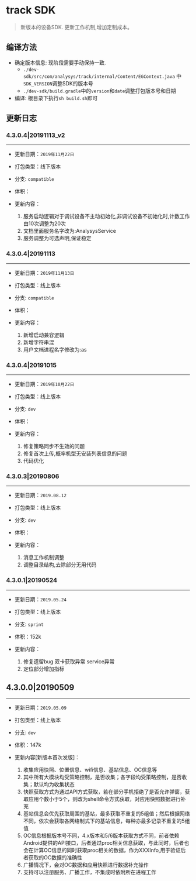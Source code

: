 # track SDK

> 新版本的设备SDK. 更新工作机制,增加定制成本。

## 编译方法

* 确定版本信息: 现阶段需要手动保持一致.
    * `./dev-sdk/src/com/analysys/track/internal/Content/EGContext.java` 中`SDK_VERSION`调整SDK的版本号
    * `./dev-sdk/build.gradle`中的`version`和`date`调整打包版本号和日期
* 编译: 根目录下执行`sh build.sh`即可


## 更新日志


### 4.3.0.4|20191113_v2
---------

* 更新日期：`2019年11月22日`
* 打包类型：线下版本
* 分支: `compatible`
* 体积：
* 更新内容：

  1. 服务启动逻辑对于调试设备不主动初始化,非调试设备不初始化时,计数工作由10次调整为20次
  2. 文档里面服务名字改为:AnalysysService
  3. 服务调整为可选声明,保证稳定

### 4.3.0.4|20191113
---------

* 更新日期：`2019年11月13日`
* 打包类型：线上版本
* 分支: `compatible`
* 体积：
* 更新内容：

    1. 新增启动兼容逻辑
    2. 新增字符串混
    3. 用户文档进程名字修改为:as


### 4.3.0.4|20191015
---------

* 更新日期：`2019年10月22日`
* 打包类型：线上版本
* 分支: `dev`
* 体积：
* 更新内容：

    1. 修复策略同步不生效的问题
    2. 修复首次上传,概率机型无安装列表信息的问题
    3. 代码优化

    
### 4.3.0.3|20190806
---------

* 更新日期：`2019.08.12`
* 打包类型：线上版本
* 分支: `dev`
* 体积：
* 更新内容：

    1. 消息工作机制调整
    2. 调整目录结构,去除部分无用代码
    


### 4.3.0.1|20190524
---------

* 更新日期：`2019.05.24`
* 打包类型：线上版本
* 分支: `sprint`
* 体积：152k
* 更新内容：

    1. 修复遗留bug
        双卡获取异常
        service异常
    2. 定位部分增加指标
    


## 4.3.0.0|20190509
---------

* 更新日期：`2019.05.09`
* 打包类型：线上版本
* 分支: `dev`
* 体积：147k
* 更新内容[新版本首次发版]：

    1. 收集应用快照、位置信息、wifi信息、基站信息、OC信息等
    2. 其中所有大模块均受策略控制，是否收集；各字段均受策略控制，是否收集；默认均为收集状态
    3. 快照获取方式为通过API方式获取，若在部分手机拒绝了是否允许弹窗，获取应用个数小于5个，则改为shell命令方式获取，对应用快照数据进行补充
    4. 基站信息会优先获取周围的基站，最多获取不重复的5组值；然后根据网络不同，依次会获取各网络制式下的基站信息，每种亦最多记录不重复的5组值
    5. OC信息根据版本号不同，4.x版本和5/6版本获取方式不同，前者依赖Android提供的API接口，后者通过proc相关信息获取，与此同时，后者也会在计算OC信息的同时获取proc相关的数据，作为XXXInfo,用于验证后者获取的OC数据的准确性
    6. 广播情况下，会对OC数据和应用快照进行数据补充操作
    7. 支持可以注册服务、广播工作，不集成时依附所在进程工作
    


